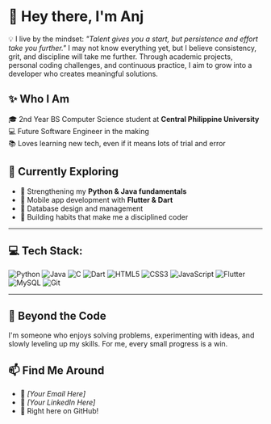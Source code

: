 # 🌟 Hey there, I'm Anj

💡 I live by the mindset: *"Talent gives you a start, but persistence and effort take you further."* I may not know everything yet, but I believe consistency, grit, and discipline will take me further. Through academic projects, personal coding challenges, and continuous practice, I aim to grow into a developer who creates meaningful solutions.

## ✨ Who I Am
🎓 2nd Year BS Computer Science student at **Central Philippine University**  
💻 Future Software Engineer in the making  
📚 Loves learning new tech, even if it means lots of trial and error

## 🧩 Currently Exploring
* 🔹 Strengthening my **Python & Java fundamentals**
* 🔹 Mobile app development with **Flutter & Dart**
* 🔹 Database design and management
* 🔹 Building habits that make me a disciplined coder

---

## 💻 Tech Stack:

![Python](https://img.shields.io/badge/python-%23FF6B6B?style=for-the-badge&logo=python&logoColor=white)
![Java](https://img.shields.io/badge/java-%234ECDC4?style=for-the-badge&logo=openjdk&logoColor=white)
![C](https://img.shields.io/badge/c-%2345B7D1?style=for-the-badge&logo=c&logoColor=white)
![Dart](https://img.shields.io/badge/dart-%23A8E6CF?style=for-the-badge&logo=dart&logoColor=white)
![HTML5](https://img.shields.io/badge/html5-%23FFD93D?style=for-the-badge&logo=html5&logoColor=white)
![CSS3](https://img.shields.io/badge/css3-%23FF8B94?style=for-the-badge&logo=css3&logoColor=white)
![JavaScript](https://img.shields.io/badge/javascript-%23B4A7D6?style=for-the-badge&logo=javascript&logoColor=white)
![Flutter](https://img.shields.io/badge/Flutter-%23FFB347?style=for-the-badge&logo=Flutter&logoColor=white)
![MySQL](https://img.shields.io/badge/mysql-%2396CEB4?style=for-the-badge&logo=mysql&logoColor=white)
![Git](https://img.shields.io/badge/git-%23FFEAA7?style=for-the-badge&logo=git&logoColor=white)

---

## 🌱 Beyond the Code
I'm someone who enjoys solving problems, experimenting with ideas, and slowly leveling up my skills. For me, every small progress is a win.

## 📫 Find Me Around
* 📧 *[Your Email Here]*
* 🔗 *[Your LinkedIn Here]*
* 🖤 Right here on GitHub!
